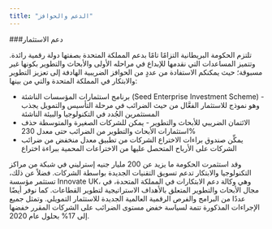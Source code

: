 ```yaml
---
title: "الدعم والحوافز"
---
```


###دعم الاستثمار

تلتزم الحكومة البريطانية التزامًا تامًا بدعم المملكة المتحدة بصفتها دولة رقمية رائدة.
وتتميز المساعدات التي نقدمها للإبداع في مراحله الأولى والأبحاث والتطوير بكونها غير مسبوقة؛ حيث يمكنكم الاستفادة من عددٍ من الحوافز الضريبية الهادفة إلى تعزيز التطوير والابتكار في المملكة المتحدة والتي من بينها:

- برنامج استثمارات المؤسسات الناشئة (Seed Enterprise Investment Scheme) - وهو نموذج للاستثمار الفعَّال من حيث الضرائب في مرحلة التأسيس والتمويل يجذب المستثمرين الجُدد في التكنولوجيا والبيئة الناشئة
- الائتمان الضريبي للأبحاث والتطوير - يمكن للشركات الصغيرة والمتوسطة حذف استثمارات الأبحاث والتطوير من الضرائب حتى معدل 230%
- يمكِّن صندوق براءات الاختراع الشركات من تطبيق معدل منخفض من ضرائب الشركات على الأرباح المتحصل عليها من الاختراعات المحمية ببراءة اختراع

وقد استثمرت الحكومة ما يزيد عن 200 مليار جنيه إسترليني في شبكة من مراكز التكنولوجيا والابتكار تدعم تسويق التقنيات الجديدة بواسطة الشركات. فضلاً عن ذلك، تستثمر مؤسسة Innovate UK، وهي وكالة دعم الابتكارات في المملكة المتحدة، في مجال الأبحاث والتطوير المتعلق بالأهداف الاستراتيجية لتطوير القطاعات.
كما نوفر أيضًا عددًا من البرامج والفرص الرقمية العالمية الجديدة للاستثمار التمويلي.
وتمثل جميع الإجراءات المذكورة تتمة لسياسة خفض مستوى الضرائب على الشركات المقرر خفضها إلى 17% بحلول عام 2020.

